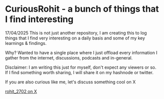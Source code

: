 # CuriousRohit - a bunch of things that I find interesting

17/04/2025
This is not just another repository, I am creating this to log things that I find very interesting on a daily basis and some of my key learnings & findings.

Why?
Wanted to have a single place where I just offload every information I gather from the internet, discussions, podcasts and in-general.

Disclaimer:
I am writing this just for myself, don't expect any viewers or so. If I find something worth sharing, I will share it on my hashnode or twitter.

If you are also curious like me, let's discuss something cool on X

[rohit_2702 on X](https://x.com/rohit_2702)
